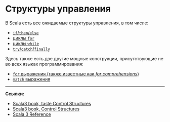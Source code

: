 # Структуры управления

В Scala есть все ожидаемые структуры управления, в том числе:
- [`if`/`then`/`else`](structures/ifelse)
- [циклы `for`](structures/for)
- [циклы `while`](structures/others)
- [`try`/`catch`/`finally`](structures/others)

Здесь также есть две другие мощные конструкции, присутствующие не во всех языках программирования:
- [`for` выражения (также известные как _for comprehensions_)](structures/for)
- [`match` выражения](structures/match)


---

**Ссылки:**
- [Scala3 book, taste Control Structures](https://docs.scala-lang.org/scala3/book/taste-control-structures.html)
- [Scala3 book, Control Structures](https://docs.scala-lang.org/scala3/book/control-structures.html)
- [Scala 3 Reference](https://docs.scala-lang.org/scala3/reference/changed-features/match-syntax.html)
